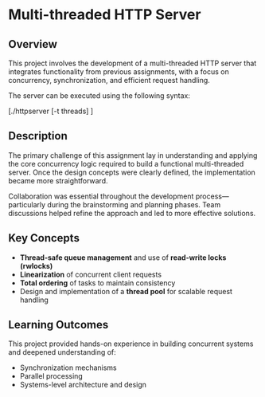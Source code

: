 # Multi-threaded HTTP Server

## Overview

This project involves the development of a multi-threaded HTTP server that integrates functionality from previous assignments, with a focus on concurrency, synchronization, and efficient request handling.

The server can be executed using the following syntax:

[./httpserver [-t threads] <port>]

## Description

The primary challenge of this assignment lay in understanding and applying the core concurrency logic required to build a functional multi-threaded server. Once the design concepts were clearly defined, the implementation became more straightforward.

Collaboration was essential throughout the development process—particularly during the brainstorming and planning phases. Team discussions helped refine the approach and led to more effective solutions.

## Key Concepts

- **Thread-safe queue management** and use of **read-write locks (rwlocks)**
- **Linearization** of concurrent client requests
- **Total ordering** of tasks to maintain consistency
- Design and implementation of a **thread pool** for scalable request handling

## Learning Outcomes

This project provided hands-on experience in building concurrent systems and deepened understanding of:

- Synchronization mechanisms
- Parallel processing
- Systems-level architecture and design


